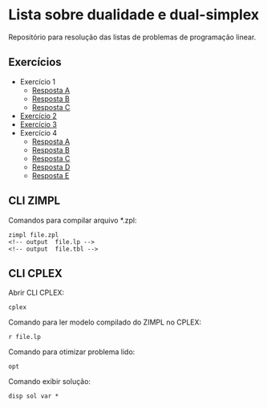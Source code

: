 # Lista sobre dualidade e dual-simplex

Repositório para resolução das listas de problemas de programação linear.

## Exercícios

* Exercício 1
  * [Resposta A](01-A/README.md)
  * [Resposta B](01-B/README.md)
  * [Resposta C](01-C/README.md)
* [Exercício 2](02/README.md)
* [Exercício 3](03/README.md)
* Exercício 4
  * [Resposta A](04-A/README.md)
  * [Resposta B](04-B/README.md)
  * [Resposta C](04-C/README.md)
  * [Resposta D](04-D/README.md)
  * [Resposta E](04-D/README.md)

## CLI ZIMPL

Comandos para compilar arquivo *.zpl:

    zimpl file.zpl
    <!-- output  file.lp -->
    <!-- output  file.tbl -->

## CLI CPLEX

Abrir CLI CPLEX:

    cplex

Comando para ler modelo compilado do ZIMPL no CPLEX:

    r file.lp

Comando para otimizar problema lido:

    opt

Comando exibir solução:

    disp sol var *

